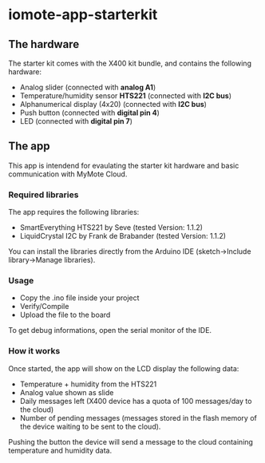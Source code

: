 # iomote-app-starterkit

## The hardware
The starter kit comes with the X400 kit bundle, and contains the following hardware:
* Analog slider (connected with **analog A1**)
* Temperature/humidity sensor **HTS221** (connected with **I2C bus**) 
* Alphanumerical display (4x20) (connected with **I2C bus**)
* Push button (connected with **digital pin 4**)
* LED (connected with **digital pin 7**)

## The app
This app is intendend for evaulating the starter kit hardware and basic communication with MyMote Cloud.

### Required libraries
The app requires the following libraries:

* SmartEverything HTS221 by Seve (tested Version: 1.1.2) 
* LiquidCrystal I2C by Frank de Brabander (tested Version: 1.1.2)

You can install the libraries directly from the Arduino IDE (sketch->Include library->Manage libraries).

### Usage
* Copy the .ino file inside your project
* Verify/Compile
* Upload the file to the board

To get debug informations, open the serial monitor of the IDE.

### How it works
Once started, the app will show on the LCD display the following data:
* Temperature + humidity from the HTS221
* Analog value shown as slide
* Daily messages left (X400 device has a quota of 100 messages/day to the cloud)
* Number of pending messages (messages stored in the flash memory of the device waiting to be sent to the cloud).

Pushing the button the device will send a message to the cloud containing temperature and humidity data.
